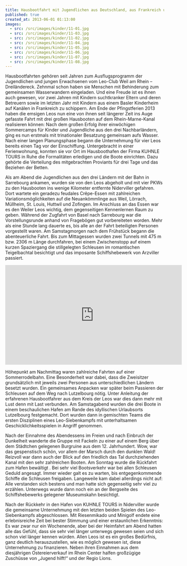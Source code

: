 ```yaml
---
title: Hausbootfahrt mit Jugendlichen aus Deutschland, aus Frankreich und aus der Schweiz
published: true
created_at: 2013-06-01 01:13:00
images:
  - src: /src/images/kinder/11-01.jpg
  - src: /src/images/kinder/11-03.jpg
  - src: /src/images/kinder/11-02.jpg
  - src: /src/images/kinder/11-04.jpg
  - src: /src/images/kinder/11-05.jpg
  - src: /src/images/kinder/11-06.jpg
  - src: /src/images/kinder/11-07.jpg
  - src: /src/images/kinder/11-08.jpg
---
```


Hausbootfahrten gehören seit Jahren zum Ausflugsprogramm der Jugendlichen und jungen Erwachsenen vom Leo-Club Weil am Rhein – Dreiländereck. Zehnmal schon haben sie Menschen mit Behinderung zum gemeinsamen Wasserwandern eingeladen. Und eine Freude ist es ihnen auch gewesen, vor zwei Jahren mit Kindern suchtkranker Eltern und deren Betreuern sowie im letzten Jahr mit Kindern aus einem Basler Kinderheim auf Kanälen in Frankreich zu schippern.
Am Ende der Pfingstferien 2013 haben die emsigen Leos nun eine von ihnen seit längerer Zeit ins Auge gefasste Fahrt mit drei großen Hausbooten auf dem Rhein-Marne-Kanal realisieren können: Nach dem großen Erfolg ihrer einwöchigen Sommercamps für Kinder und Jugendliche aus den drei Nachbarländern, ging es nun erstmals mit trinationaler Besatzung gemeinsam aufs Wasser. Nach einer langen Planungsphase begann die Unternehmung für vier Leos bereits einen Tag vor der Einschiffung. Untergebracht in einer Ferienwohnung, konnten sie vor Ort im Hausboothafen der Firma KUHNLE TOURS in Ruhe die Formalitäten erledigen und die Boote einrichten. Dazu gehörte die Verteilung des mitgebrachten Proviants für drei Tage und das Beziehen der Betten.

Als am Abend die Jugendlichen aus den drei Ländern mit der Bahn in Sarrebourg ankamen, wurden sie von den Leos abgeholt und mit vier PKWs zu den Hausbooten ins wenige Kilometer entfernte Niderviller gefahren. Dort wartete ein geradezu feudales Crêpe-Essen mit zahlreichen Variationsmöglichkeiten auf die Neuankömmlinge aus Weil, Lörrach, Müllheim, St. Louis, Huttwil und Zofingen.
Im Anschluss an das Essen war es den Weiler Leos wichtig, dem gegenseitigen Kennenlernen Raum zu geben. Während der Zugfahrt von Basel nach Sarrebourg war die Vorstellungsrunde anhand von Fragebögen gut vorbereiteten worden. Mehr als eine Stunde lang dauerte es, bis alle an der Fahrt beteiligten Personen vorgestellt waren. Am Samstagmorgen nach dem Frühstück begann die abenteuerliche Fahrt. Bis zum Mittagessen wurden zwei Tunnels mit 475 m bzw. 2306 m Länge durchfahren, bei einem Zwischenstopp auf einem kurzen Spaziergang die stillgelegten Schleusen im romantischen Teigelbachtal besichtigt und das imposante Schiffshebewerk von Arzviller passiert.

<iframe
  width="560"
  height="315"
  src="https://www.youtube-nocookie.com/embed/H8RgzWzifS4"
  title="Video zur Hausbootfahrt"
  frameborder="0"
  allow="accelerometer; autoplay; clipboard-write; encrypted-media; gyroscope; picture-in-picture"
  allowfullscreen
></iframe>

Höhepunkt am Nachmittag waren zahlreiche Fahrten auf einer Sommerrodelbahn. Eine Besonderheit war dabei, dass die Zweisitzer grundsätzlich mit jeweils zwei Personen aus unterschiedlichen Ländern besetzt wurden. Ein gemeinsames Anpacken war später beim Passieren der Schleusen auf dem Weg nach Lutzelbourg nötig. Unter Anleitung der erfahrenen Hausbootfahrer aus dem Kreis der Leos war dies dann mehr mit Lust denn mit Last verbunden. Am Samstagabend wurden die drei Boote in einem beschaulichen Hafen am Rande des idyllischen Urlaubsorts Lutzelbourg festgemacht. Dort wurden dann in gemischten Teams die ersten Disziplinen eines Leo-Siebenkampfs mit unterhaltsamen Geschicklichkeitsspielen in Angriff genommen.

Nach der Einnahme des Abendessens im Freien und nach Einbruch der Dunkelheit wanderte die Gruppe mit Fackeln zu einer auf einem Berg über dem Städtchen gelegenen Burgruine aus dem 12. Jahrhundert. Wow, war das gespenstisch schön, vor allem der Marsch durch den dunklen Wald! Reizvoll war dann auch der Blick auf den friedlich das Tal durchziehenden Kanal mit den sehr zahlreichen Booten. Am Sonntag wurde die Rückfahrt zum Hafen bewältigt . Bei sehr viel Bootsverkehr war bei allen Schleusen Geduld angesagt. Immer wieder galt es zu warten, bis entgegenkommende Schiffe die Schleusen freigaben. Langeweile kam dabei allerdings nicht auf: Alle verstanden sich bestens und man hatte sich gegenseitig sehr viel zu erzählen. Unterwegs wurde dann noch ein an der Bergseite des Schiffshebewerks gelegener Museumskahn besichtigt.

Nach der Rückkehr in den Hafen von KUHNLE TOURS in Niderviller wurde die gemeinsame Unternehmung mit den letzten beiden Spielen des Leo-Siebenkampfs abgeschlossen. Mit Riesenmikado und Minigolf endete eine erlebnisreiche Zeit bei bester Stimmung und einer erstaunlichen Erkenntnis: Es war zwar nur ein Wochenende, aber bei der Heimfahrt am Abend hatten alle das Gefühl, dass sie sehr viel länger unterwegs gewesen seien und sich schon viel länger kennen würden. Allen Leos ist es ein großes Bedürfnis, ganz deutlich herauszustellen, wie es möglich gewesen ist, diese Unternehmung zu finanzieren. Neben ihren Einnahmen aus dem diesjährigen Ostereierverkauf im Rhein Center halfen großzügige Zuschüsse von „Jugend hilft!“ und der Regio Lions.
